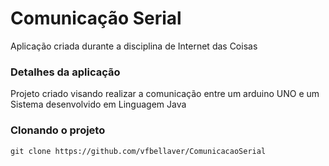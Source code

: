 # Comunicação Serial
Aplicação criada durante a disciplina de Internet das Coisas
### Detalhes da aplicação
Projeto criado visando realizar a comunicação entre um arduino UNO e um Sistema desenvolvido em Linguagem Java

### Clonando o projeto
```
git clone https://github.com/vfbellaver/ComunicacaoSerial
